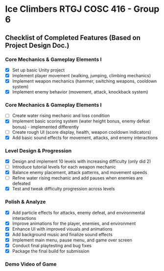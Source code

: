 # Ice Climbers RTGJ COSC 416 - Group 6

## Checklist of Completed Features (Based on Project Design Doc.)
### Core Mechanics & Gameplay Elements I
- [X] Set up basic Unity project
- [X] Implement player movement (walking, jumping, climbing mechanics)
- [X] Implement weapon mechanics (hammer, switching weapons, cooldown system)
- [X] Implement enemy behavior (movement, attack, knockback system)

### Core Mechanics & Gameplay Elements I
- [ ] Create water rising mechanic and loss condition
- [X] Implement basic scoring system (water height bonus, enemy defeat bonus) - implemented differently
- [ ] Create rough UI (score display, health, weapon cooldown indicators)
- [X] Add basic sound effects for movement, attacks, and enemy interactions

### Level Design & Progression
- [X] Design and implement 10 levels with increasing difficulty (only did 2)
- [ ] Introduce tutorial levels for each weapon mechanic
- [X] Balance enemy placement, attack patterns, and movement speeds
- [ ] Refine water rising mechanic and add pauses when enemies are defeated
- [X] Test and tweak difficulty progression across levels

### Polish & Analyze
- [X] Add particle effects for attacks, enemy defeat, and environmental interactions
- [X] Improve animations for the player, enemies, and environment
- [X] Enhance UI with improved visuals and animations
- [X] Add background music and finalize sound effects
- [X] Implement main menu, pause menu, and game over screen
- [X] Conduct final playtesting and bug fixes
- [X] Package the final build for submission

### Demo Video of Game


